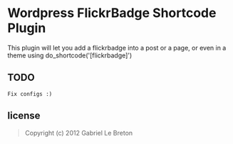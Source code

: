 Wordpress FlickrBadge Shortcode Plugin
=======

This plugin will let you add a flickrbadge into a post or a page, or even in a theme using do_shortcode('[flickrbadge]')

TODO
----
	Fix configs :)

license
-------
> Copyright (c) 2012 Gabriel Le Breton